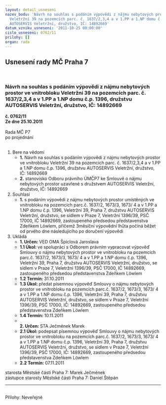 ```yaml
---
layout: detail_usneseni
nazev_bodu: 'Návrh na souhlas s podáním výpovědi z nájmu nebytových prostor ve vnitrobloku
  Veletržní 39 na pozemcích parc. č. 1637/2,3,4 a v 1.PP a 1.NP domu č.p. 1396, družstvu
  AUTOSERVIS Veletržní, družstvo, IČ: 14892669'
datum_vzniku_usneseni: '2011-10-25 00:00:00'
cislo_usneseni: 0762/11
prilohy: []
organ: rada
---
```

<div id="ucUsn_pList" class="usn">
	<span><h2>Usnesení rady MČ Praha 7 </h2>
<br></span><div class="standBody">
<span><h3>Návrh na souhlas s podáním výpovědi z nájmu nebytových prostor ve vnitrobloku Veletržní 39 na pozemcích parc. č. 1637/2,3,4 a v 1.PP a 1.NP domu č.p. 1396, družstvu AUTOSERVIS Veletržní, družstvo, IČ: 14892669</h3></span><div class="center">
		<strong>č. 0762/11</strong><br>
	</div>
<div class="center">
		<strong>Ze dne 25.10.2011</strong><br><br>
	</div>Rada MČ P7<br> po projednání<br><br><ol>
<li>Bere na vědomí<ul>
<li>
<strong>1.</strong> Návrh na souhlas s podáním výpovědi z nájmu nebytových prostor ve vnitrobloku Veletržní 39 na pozemcích parc. č. 1637/2,3,4 a v 1.PP a 1.NP domu č.p. 1396, družstvu AUTOSERVIS Veletržní, družstvo, IČ: 14892669</li>
<li>
<strong>2.</strong> stanovisko Odboru právního ÚMČP7 ke Smlouvě o nájmu nebytových prostor uzavřené s družstvem AUTOSERVIS Veletržní, družstvo, IČ: 14892669</li>
</ul>
</li>
<li>Souhlasí<ul><li>
<strong>1.</strong> s podáním výpovědi z nájmu nebytových prostor umístěných ve vnitrobloku na pozemcích parc.č. 1637/2, 1673/3, 1673/ 4 a v 1.PP a 1.NP domu č.p. 1396, Veletržní 39, Praha 7, družstvu AUTOSERVIS Veletržní, družstvo, se sídlem v Praze 7, Veletržní 1396/39, PSČ 17000, IČ 14892669, zastoupeného předsedou představenstva Zdeňkem Löwlem, přičemž  3měsíční výpovědní lhůta počíná běžet od prvého dne následujícího po doručení výpovědi</li></ul>
</li>
<li>Ukládá<ul>
<li>
<strong>1. Určen: </strong>VED OMA Špiclová Jaroslava</li>
<li>
<strong>1.1 Úkol: </strong>ve spolupráci s Odborem právním  vypracovat výpověď Smlouvy o nájmu nebytových prostor ve vnitrobloku na pozemcích parc.č. 1637/2, 1673/3, 1673/ 4 a v 1.PP a 1.NP domu č.p. 1396, Veletržní 39, Praha 7, družstvu AUTOSERVIS Veletržní, družstvo, se sídlem v Praze 7, Veletržní 1396/39, PSČ 17000, IČ 14892669, zastoupeného předsedou představenstva Zdeňkem Löwlem</li>
<li>
<strong>1.2 Termín: </strong>31.10.2011</li>
<li>
<strong>1.3 Úkol: </strong>předat písemnou výpověď Smlouvy o nájmu nebytových prostor ve vnitrobloku na pozemcích parc.č. 1637/2, 1673/3, 1673/ 4 a v 1.PP a 1.NP domu č.p. 1396, Veletržní 39, Praha 7, družstvu AUTOSERVIS Veletržní, družstvo, se sídlem v Praze 7, Veletržní 1396/39, PSČ 17000, IČ: 14892669, zastoupeného předsedou představenstva Zdeňkem Löwlem</li>
<li>
<strong>1.4 Termín: </strong>10.11.2011</li>
<li>
<strong><br>2. Určen: </strong>STA Ječmének Marek</li>
<li>
<strong>2.1 Úkol: </strong>podepsat písemnou výpověď Smlouvy o nájmu nebytových prostor ve vnitrobloku na pozemcích parc.č. 1637/2, 1673/3, 1673/ 4 a v 1.PP a 1.NP domu č.p. 1396, Veletržní 39, Praha 7, družstvu AUTOSERVIS Veletržní, družstvo, se sídlem v Praze 7, Veletržní 1396/39, PSČ 17000,  IČ: 14892669, zastoupeného předsedou představenstva Zdeňkem Löwlem</li>
<li>
<strong>2.2 Termín: </strong>07.11.2011</li>
</ul>
</li>
</ol>starosta Městské části Praha 7: Marek Ječmének<br>zástupce starosty Městské části Praha 7: Daniel Štěpán <hr>
<br>Přílohy: Neveřejné</div>
</div>